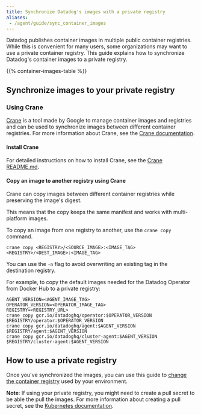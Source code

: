 ```yaml
---
title: Synchronize Datadog's images with a private registry
aliases:
 - /agent/guide/sync_container_images
---
```


Datadog publishes container images in multiple public container registries. While this is convenient for many users, some organizations may want to use a private container registry. This guide explains how to synchronize Datadog's container images to a private registry.

{{% container-images-table %}}

## Synchronize images to your private registry

### Using Crane

[Crane][1] is a tool made by Google to manage container images and registries and can be used to synchronize images between different container registries. For more information about Crane, see the [Crane documentation][2].

#### Install Crane

For detailed instructions on how to install Crane, see the [Crane README.md][1].

#### Copy an image to another registry using Crane

Crane can copy images between different container registries while preserving the image's digest.

This means that the copy keeps the same manifest and works with multi-platform images.

To copy an image from one registry to another, use the `crane copy` command.

```shell
crane copy <REGISTRY>/<SOURCE_IMAGE>:<IMAGE_TAG> <REGISTRY>/<DEST_IMAGE>:<IMAGE_TAG>
```

You can use the `-n` flag to avoid overwriting an existing tag in the destination registry.

For example, to copy the default images needed for the Datadog Operator from Docker Hub to a private registry:
```shell
AGENT_VERSION=<AGENT_IMAGE_TAG>
OPERATOR_VERSION=<OPERATOR_IMAGE_TAG>
REGISTRY=<REGISTRY_URL>
crane copy gcr.io/datadoghq/operator:$OPERATOR_VERSION $REGISTRY/operator:$OPERATOR_VERSION
crane copy gcr.io/datadoghq/agent:$AGENT_VERSION $REGISTRY/agent:$AGENT_VERSION
crane copy gcr.io/datadoghq/cluster-agent:$AGENT_VERSION $REGISTRY/cluster-agent:$AGENT_VERSION
```

## How to use a private registry

Once you've synchronized the images, you can use this guide to [change the container registry][3] used by your environment.

**Note**: If using your private registry, you might need to create a pull secret to be able the pull the images.
For more information about creating a pull secret, see the [Kubernetes documentation][4].


[1]: https://github.com/google/go-containerregistry/tree/main/cmd/crane
[2]: https://github.com/google/go-containerregistry/blob/main/cmd/crane/doc/crane.md
[3]: https://docs.datadoghq.com/containers/guide/changing_container_registry
[4]: https://kubernetes.io/docs/tasks/configure-pod-container/pull-image-private-registry/#registry-secret-existing-credentials
